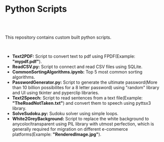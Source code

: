 <h1> Python Scripts </h1>
<br> <br>
<p>This repository contains custom built python scripts.</p><br>
<ul>
  <li><strong>Text2PDF:</strong> Script to convert text to pdf using FPDF(Example: <strong>"mypdf.pdf"</strong>).</li>
  <li><strong>ReadCSV.py:</strong> Script to connect and read CSV files using SQLite.</li>
  <li><strong>CommonSortingAlgorithms.ipynb:</strong> Top 5 most common sorting algorithms.</li>
  <li><strong>PasswordGenerator.py:</strong> Script to generate the ultimate password(More than 10 billion possibilites for a 8 letter password) using "random" library and UI using tkinter and pyperclip libraries.</li>
  <li><strong>Text2Speech:</strong> Script to read sentences from a text file(Example: <strong>"TheRoadNotTaken.txt"</strong>) and convert them to speech using pyttsx3 library.</li>
  <li><strong>SolveSudoku.py:</strong> Sudoku solver using simple loops.</li>
  <li><strong>White2GreyBackground:</strong> Script to replace the white background to anycolor/transparent using PIL library with utmost perfection, which is generally required for migration on different e-commerce platforms(Example: <strong>"RenderedImage.jpg"</strong>).</li>
</ul>
